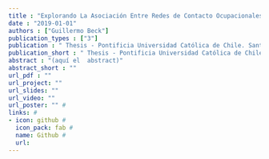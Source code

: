 ```yaml
---
title : "Explorando La Asociación Entre Redes de Contacto Ocupacionales y La Justificación de La Desigualdad Social En Chile"
date : "2019-01-01"
authors : ["Guillermo Beck"]
publication_types : ["3"]
publication : " Thesis - Pontificia Universidad Católica de Chile. Santiago, Universidad Diego Portales."
publication_short : " Thesis - Pontificia Universidad Católica de Chile. Santiago, Universidad Diego Portales."
abstract : "(aquí el  abstract)"
abstract_short : ""
url_pdf : ""  
url_project: "" 
url_slides: "" 
url_video: "" 
url_poster: "" # 
links: #
- icon: github #
  icon_pack: fab #
  name: Github #
  url: 
---
```

